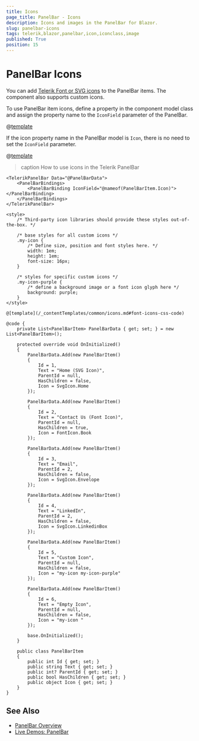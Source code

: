 ```yaml
---
title: Icons
page_title: PanelBar - Icons
description: Icons and images in the PanelBar for Blazor.
slug: panelbar-icons
tags: telerik,blazor,panelbar,icon,iconclass,image
published: True
position: 15
---
```


# PanelBar Icons

You can add [Telerik Font or SVG icons](slug:common-features-icons) to the PanelBar items. The component also supports custom icons.

To use PanelBar item icons, define a property in the component model class and assign the property name to the `IconField` parameter of the PanelBar.

@[template](/_contentTemplates/common/icons.md#icon-property-supported-types)

If the icon property name in the PanelBar model is `Icon`, there is no need to set the `IconField` parameter.

@[template](/_contentTemplates/common/icons.md#font-icons-css-note)

>caption How to use icons in the Telerik PanelBar

````RAZOR
<TelerikPanelBar Data="@PanelBarData">
    <PanelBarBindings>
        <PanelBarBinding IconField="@nameof(PanelBarItem.Icon)"></PanelBarBinding>
    </PanelBarBindings>
</TelerikPanelBar>

<style>
    /* Third-party icon libraries should provide these styles out-of-the-box. */

    /* base styles for all custom icons */
    .my-icon {
        /* Define size, position and font styles here. */
        width: 1em;
        height: 1em;
        font-size: 16px;
    }

    /* styles for specific custom icons */
    .my-icon-purple {
        /* define a background image or a font icon glyph here */
        background: purple;
    }
</style>

@[template](/_contentTemplates/common/icons.md#font-icons-css-code)

@code {
    private List<PanelBarItem> PanelBarData { get; set; } = new List<PanelBarItem>();

    protected override void OnInitialized()
    {
        PanelBarData.Add(new PanelBarItem()
        {
            Id = 1,
            Text = "Home (SVG Icon)",
            ParentId = null,
            HasChildren = false,
            Icon = SvgIcon.Home
        });

        PanelBarData.Add(new PanelBarItem()
        {
            Id = 2,
            Text = "Contact Us (Font Icon)",
            ParentId = null,
            HasChildren = true,
            Icon = FontIcon.Book
        });

        PanelBarData.Add(new PanelBarItem()
        {
            Id = 3,
            Text = "Email",
            ParentId = 2,
            HasChildren = false,
            Icon = SvgIcon.Envelope
        });

        PanelBarData.Add(new PanelBarItem()
        {
            Id = 4,
            Text = "LinkedIn",
            ParentId = 2,
            HasChildren = false,
            Icon = SvgIcon.LinkedinBox
        });

        PanelBarData.Add(new PanelBarItem()
        {
            Id = 5,
            Text = "Custom Icon",
            ParentId = null,
            HasChildren = false,
            Icon = "my-icon my-icon-purple"
        });

        PanelBarData.Add(new PanelBarItem()
        {
            Id = 6,
            Text = "Empty Icon",
            ParentId = null,
            HasChildren = false,
            Icon = "my-icon "
        });

        base.OnInitialized();
    }

    public class PanelBarItem
    {
        public int Id { get; set; }
        public string Text { get; set; }
        public int? ParentId { get; set; }
        public bool HasChildren { get; set; }
        public object Icon { get; set; }
    }
}
````

## See Also

* [PanelBar Overview](slug:panelbar-overview)
* [Live Demos: PanelBar](https://demos.telerik.com/blazor-ui/panelbar/overview)
